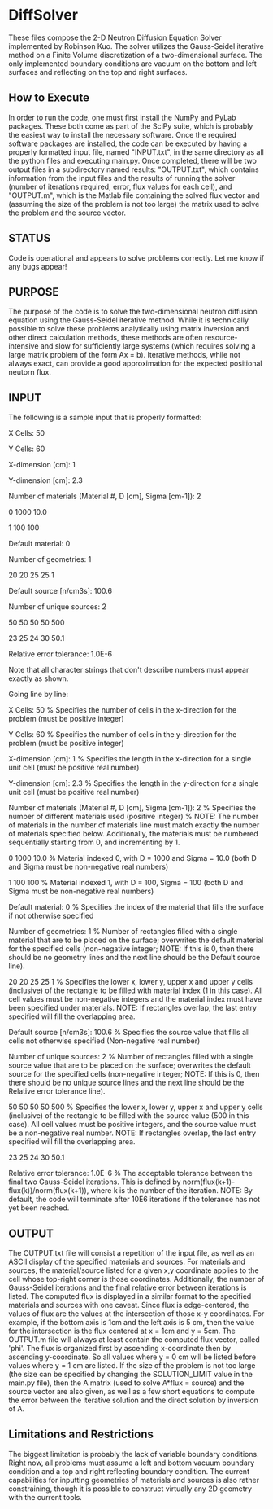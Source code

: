 DiffSolver
==========
These files compose the 2-D Neutron Diffusion Equation Solver implemented by Robinson Kuo. The solver utilizes the Gauss-Seidel iterative method on a Finite Volume discretization of a two-dimensional surface. The only implemented boundary conditions are vacuum on the bottom and left surfaces and reflecting on the top and right surfaces.

How to Execute
--------
In order to run the code, one must first install the NumPy and PyLab packages. These both come as part of the SciPy suite,
which is probably the easiest way to install the necessary software.
Once the required software packages are installed, the code can be executed by having a properly formatted input file, 
named "INPUT.txt", in the same directory as all the python files and executing main.py. Once completed, there will be two
output files in a subdirectory named results: "OUTPUT.txt", which contains information from the input files and the results
of running the solver (number of iterations required, error, flux values for each cell), and "OUTPUT.m", which is the
Matlab file containing the solved flux vector and (assuming the size of the problem is not too large) the matrix used to
solve the problem and the source vector.

STATUS
--------
Code is operational and appears to solve problems correctly. Let me know if any bugs appear!

PURPOSE
--------
The purpose of the code is to solve the two-dimensional neutron diffusion equation using the Gauss-Seidel iterative method. While it is technically possible to solve these problems analytically using matrix inversion and other direct calculation methods, these methods are often resource-intensive and slow for sufficiently large systems (which requires solving a large matrix problem of the form Ax = b). Iterative methods, while not always exact, can provide a good approximation for the expected positional neutorn flux.

INPUT
--------
The following is a sample input that is properly formatted:

X Cells: 50

Y Cells: 60

X-dimension [cm]: 1

Y-dimension [cm]: 2.3

Number of materials (Material #, D [cm], Sigma [cm-1]): 2

0 1000 10.0

1 100 100

Default material: 0

Number of geometries: 1

20 20 25 25 1

Default source [n/cm3s]: 100.6

Number of unique sources: 2

50 50 50 50 500

23 25 24 30 50.1

Relative error tolerance: 1.0E-6


Note that all character strings that don't describe numbers must appear exactly as shown.

Going line by line:

X Cells: 50 % Specifies the number of cells in the x-direction for the problem (must be positive integer)

Y Cells: 60 % Specifies the number of cells in the y-direction for the problem (must be positive integer)

X-dimension [cm]: 1 % Specifies the length in the x-direction for a single unit cell (must be positive real number)

Y-dimension [cm]: 2.3 % Specifies the length in the y-direction for a single unit cell (must be positive real number)

Number of materials (Material #, D [cm], Sigma [cm-1]): 2 % Specifies the number of different materials used (positive 
integer) % NOTE: The number of materials in the number of materials line must match exactly the number of materials specified below. Additionally, the materials must be numbered sequentially starting from 0, and incrementing by 1.

0 1000 10.0 % Material indexed 0, with D = 1000 and Sigma = 10.0 (both D and Sigma must be non-negative real numbers)

1 100 100 % Material indexed 1, with D = 100, Sigma = 100 (both D and Sigma must be non-negative real numbers)

Default material: 0 % Specifies the index of the material that fills the surface if not otherwise specified

Number of geometries: 1 % Number of rectangles filled with a single material that are to be placed on the surface; 
overwrites the default material for the specified cells (non-negative integer; NOTE: If this is 0, then there should be no geometry lines and the next line should be the Default source line).

20 20 25 25 1 % Specifies the lower x, lower y, upper x and upper y cells (inclusive) of the rectangle to be filled with material index (1 in this case). All cell values must be non-negative integers and the material index must have been specified under materials. NOTE: If rectangles overlap, the last entry specified will fill the overlapping area. 

Default source [n/cm3s]: 100.6 % Specifies the source value that fills all cells not otherwise specified (Non-negative real number)

Number of unique sources: 2 % Number of rectangles filled with a single source value that are to be placed on the surface; overwrites the default source for the specified cells (non-negative integer; NOTE: If this is 0, then there should be no unique source lines and the next line should be the Relative error tolerance line).

50 50 50 50 500 % Specifies the lower x, lower y, upper x and upper y cells (inclusive) of the rectangle to be filled with the source value (500 in this case). All cell values must be positive integers, and the source value must be a non-negative real number. NOTE: If rectangles overlap, the last entry specified will fill the overlapping area. 

23 25 24 30 50.1

Relative error tolerance: 1.0E-6 % The acceptable tolerance between the final two Gauss-Seidel iterations. This is defined by norm(flux(k+1)-flux(k))/norm(flux(k+1)), where k is the number of the iteration. NOTE: By default, the code will terminate after 10E6 iterations if the tolerance has not yet been reached.

OUTPUT
-------
The OUTPUT.txt file will consist a repetition of the input file, as well as an ASCII display of the specified materials and sources. For materials and sources, the material/source listed for a given x,y coordinate applies to the cell whose top-right corner is those coordinates.
Additionally, the number of Gauss-Seidel iterations and the final relative error between iterations is listed. The computed flux is displayed in a similar format to the specified materials and sources with one caveat. Since flux is edge-centered, the values of flux are the values at the intersection of those x-y coordinates. For example, if the bottom axis is 1cm and the left axis is 5 cm, then the value for the intersection is the flux centered at x = 1cm and y = 5cm.
The OUTPUT.m file will always at least contain the computed flux vector, called 'phi'. The flux is organized first by ascending x-coordinate then by ascending y-coordinate. So all values where y = 0 cm will be listed before values where y = 1 cm are listed.
If the size of the problem is not too large (the size can be specified by changing the SOLUTION_LIMIT value in the main.py file), then the A matrix (used to solve A*flux = source) and the source vector are also given, as well as a few short equations to compute the error between the iterative solution and the direct solution by inversion of A.

Limitations and Restrictions
------
The biggest limitation is probably the lack of variable boundary conditions. Right now, all problems must assume a left and bottom vacuum boundary condition and a top and right reflecting boundary condition. The current capabilities for inputting geometries of materials and sources is also rather constraining, though it is possible to construct virtually any 2D geometry with the current tools.

